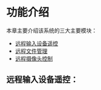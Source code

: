 # 功能介绍

本章主要介绍该系统的三大主要模块：
- [远程输入设备遥控](#remoteControl)
- [远程文件管理](#remoteFile)
- [远程摄像头控制](#remoteCamera)

## 远程输入设备遥控：

